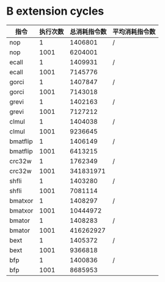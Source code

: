 # B extension cycles

|   指令   | 执行次数 | 总消耗指令数 | 平均消耗指令数 |
| -------- | -------- | ------------ | -------------- |
| nop      | 1        | 1406801      | /              |
| nop      | 1001     | 6204001      |                |
| ecall    | 1        | 1409931      | /              |
| ecall    | 1001     | 7145776      |                |
| gorci    | 1        | 1407847      | /              |
| gorci    | 1001     | 7143018      |                |
| grevi    | 1        | 1402163      | /              |
| grevi    | 1001     | 7127212      |                |
| clmul    | 1        | 1404038      | /              |
| clmul    | 1001     | 9236645      |                |
| bmatflip | 1        | 1406149      | /              |
| bmatflip | 1001     | 6413215      |                |
| crc32w   | 1        | 1762349      | /              |
| crc32w   | 1001     | 341831971    |                |
| shfli    | 1        | 1403280      | /              |
| shfli    | 1001     | 7081114      |                |
| bmatxor  | 1        | 1408297      | /              |
| bmatxor  | 1001     | 10444972     |                |
| bmator   | 1        | 1408283      | /              |
| bmator   | 1001     | 416262927    |                |
| bext     | 1        | 1405372      | /              |
| bext     | 1001     | 9366818      |                |
| bfp      | 1        | 1400836      | /              |
| bfp      | 1001     | 8685953      |                |
